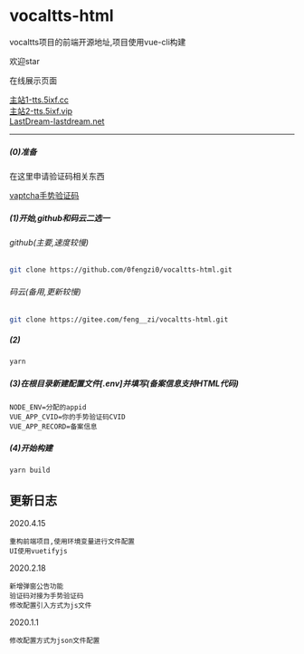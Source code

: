 # vocaltts-html
vocaltts项目的前端开源地址,项目使用vue-cli构建

欢迎star

在线展示页面

[主站1-tts.5ixf.cc](http://tts.5ixf.cc)        
[主站2-tts.5ixf.vip](http://tts.5ixf.vip)    
[LastDream-lastdream.net](https://www.lastdream.net/plugin.php?id=LD:VOCALTTS)

-------------------------------

##### (0)准备

在这里申请验证码相关东西

[vaptcha手势验证码](https://www.vaptcha.com/)

##### (1)开始,github和码云二选一
###### github(主要,速度较慢)
``` bash
git clone https://github.com/0fengzi0/vocaltts-html.git
```

###### 码云(备用,更新较慢)
``` bash
git clone https://gitee.com/feng__zi/vocaltts-html.git
```

##### (2)
``` bash
yarn
```

##### (3)在根目录新建配置文件[.env]并填写(备案信息支持HTML代码)
``` text
NODE_ENV=分配的appid
VUE_APP_CVID=你的手势验证码CVID
VUE_APP_RECORD=备案信息
```

##### (4)开始构建
``` bash
yarn build
```
更新日志
---------------------------------
2020.4.15

    重构前端项目,使用环境变量进行文件配置
    UI使用vuetifyjs
2020.2.18
    
    新增弹窗公告功能
    验证码对接为手势验证码
    修改配置引入方式为js文件
2020.1.1

    修改配置方式为json文件配置
